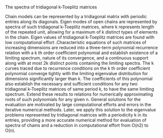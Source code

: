 The spectra of tridiagonal k-Toeplitz matrices

  Chain models can be represented by a tridiagonal matrix with periodic entries along its diagonals. Eigen modes of open chains are represented by spectra of such tridiagonal k-Toeplitz matrices, where k represents length of the repeated unit, allowing for a maximum of k distinct types of elements in the chain. Eigen values of tridiagonal k-Toeplitz matrices are found with low computational effort .Characteristic equations of such matrices of increasing dimensions are reduced into a three-term polynomial recurrence relation with a k th order coefficient polynomial and establish existence of a limiting spectrum, nature of its convergence, and a continuous support along with at most 2k distinct points containing the limiting spectra. The k curves traced due to recurrence conditions on the k th order coefficient polynomial converge tightly with the limiting eigenvalue distribution for dimensions significantly larger than k. The coefficients of this polynomial also establish the necessary and sufficient conditions for any two tridiagonal k-Toeplitz matrices of same period k, to have the same limiting spectrum. Extend these results to relations for numerically approximating roots of such polynomials for any given n. General solutions for the evaluation are motivated by large computational efforts and errors in the iterative numerical methods. Later, we apply this solution to the eigenvalue problems represented by tridiagonal matrices with a periodicity k in its entries, providing a more accurate numerical method for evaluation of spectra of chains and a reduction in computational effort from O(n2) to O(n).
